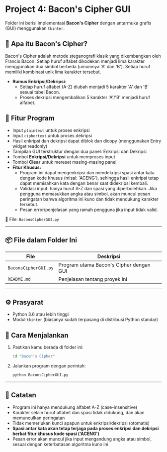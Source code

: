 # Project 4: Bacon's Cipher GUI

Folder ini berisi implementasi **Bacon's Cipher** dengan antarmuka grafis (GUI) menggunakan `tkinter`.

## 🧠 Apa itu Bacon's Cipher?

Bacon's Cipher adalah metode steganografi klasik yang dikembangkan oleh Francis Bacon. Setiap huruf alfabet dikodekan menjadi lima karakter menggunakan dua simbol berbeda (umumnya 'A' dan 'B'). Setiap huruf memiliki kombinasi unik lima karakter tersebut.

- **Rumus Enkripsi/Dekripsi**:
  - Setiap huruf alfabet (A-Z) diubah menjadi 5 karakter 'A' dan 'B' sesuai tabel Bacon.
  - Proses dekripsi mengembalikan 5 karakter 'A'/'B' menjadi huruf alfabet.

## 🧩 Fitur Program

- Input `plaintext` untuk proses enkripsi
- Input `ciphertext` untuk proses dekripsi
- Hasil enkripsi dan dekripsi dapat diblok dan dicopy (menggunakan Entry widget readonly)
- Tampilan GUI terstruktur dengan dua panel: Enkripsi dan Dekripsi
- Tombol **Enkripsi/Dekripsi** untuk memproses input
- Tombol **Clear** untuk mereset masing-masing panel
- **Fitur Khusus:**
  - Program ini dapat mengenkripsi dan mendekripsi spasi antar kata dengan kode khusus (misal: 'ACENG'), sehingga hasil enkripsi tetap dapat memisahkan kata dengan benar saat didekripsi kembali.
  - Validasi input: hanya huruf A-Z dan spasi yang diperbolehkan. Jika pengguna memasukkan angka atau simbol, akan muncul pesan peringatan bahwa algoritma ini kuno dan tidak mendukung karakter tersebut.
  - Pesan error/penjelasan yang ramah pengguna jika input tidak valid.

📄 File: `BaconsCipherGUI.py`

---
## 📦 File dalam Folder Ini

| File               | Deskripsi                                   |
|--------------------|----------------------------------------------|
| `BaconsCipherGUI.py` | Program utama Bacon's Cipher dengan GUI      |
| `README.md`        | Penjelasan tentang proyek ini                |

---
## ⚙️ Prasyarat

- Python 3.6 atau lebih tinggi  
- Modul `tkinter` (biasanya sudah terpasang di distribusi Python standar)

## 🚀 Cara Menjalankan

1. Pastikan kamu berada di folder ini:
   ```bash
   cd "Bacon's Cipher"
   ```
2. Jalankan program dengan perintah:
   ```bash
   python BaconsCipherGUI.py
   ```

---

## 📝 Catatan
- Program ini hanya mendukung alfabet A-Z (case-insensitive)
- Karakter selain huruf alfabet dan spasi tidak didukung, dan akan memunculkan peringatan
- Tidak memerlukan kunci apapun untuk enkripsi/dekripsi (otomatis)
- **Spasi antar kata akan tetap terjaga pada proses enkripsi dan dekripsi berkat fitur khusus kode spasi ('ACENG')**
- Pesan error akan muncul jika input mengandung angka atau simbol, sesuai dengan keterbatasan algoritma kuno ini
